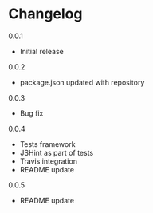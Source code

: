 # Changelog

0.0.1

* Initial release

0.0.2

* package.json updated with repository

0.0.3

* Bug fix

0.0.4

* Tests framework
* JSHint as part of tests
* Travis integration
* README update

0.0.5

* README update
